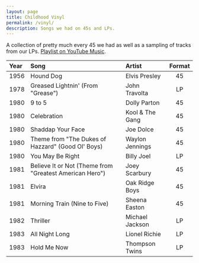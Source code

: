 ```yaml
---
layout: page
title: Childhood Vinyl
permalink: /vinyl/
description: Songs we had on 45s and LPs.
---
```

A collection of pretty much every 45 we had as well as a sampling of tracks from our LPs. [Playlist on YouTube Music](https://music.youtube.com/playlist?list=PL_64Fz1c-ODJ2uvCZrwtgi-B-lCZSHh_3&si=M0ymh_HJvJizhnXD).

| Year | Song | Artist | Format |
| :--- | :--- | :--- | :----: |
| 1956 | Hound Dog | Elvis Presley | 45 |
| 1978 | Greased Lightnin' (From "Grease") | John Travolta | LP |
| 1980 | 9 to 5 | Dolly Parton | 45 |
| 1980 | Celebration | Kool & The Gang | 45 |
| 1980 | Shaddap Your Face | Joe Dolce | 45 |
| 1980 | Theme from "The Dukes of Hazzard" (Good Ol' Boys) | Waylon Jennings | 45 |
| 1980 | You May Be Right | Billy Joel | LP |
| 1981 | Believe It or Not (Theme from "Greatest American Hero") | Joey Scarbury | 45 |
| 1981 | Elvira | Oak Ridge Boys | 45 |
| 1981 | Morning Train (Nine to Five) | Sheena Easton | 45 |
| 1982 | Thriller | Michael Jackson | LP |
| 1983 | All Night Long | Lionel Richie | LP |
| 1983 | Hold Me Now | Thompson Twins | LP |

